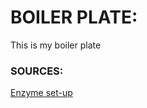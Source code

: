 # BOILER PLATE:

This is my boiler plate

### SOURCES:
[Enzyme set-up](https://www.freecodecamp.org/news/how-to-set-up-jest-enzyme-like-a-boss-8455a2bc6d56/)